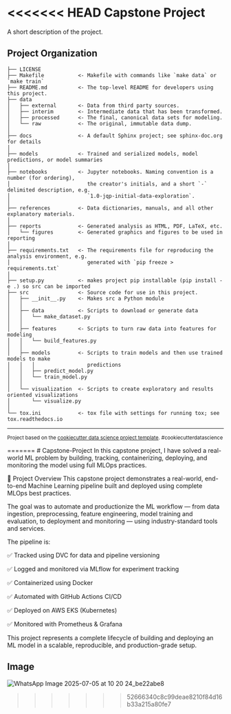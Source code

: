 <<<<<<< HEAD
Capstone Project
==============================

A short description of the project.

Project Organization
------------

    ├── LICENSE
    ├── Makefile           <- Makefile with commands like `make data` or `make train`
    ├── README.md          <- The top-level README for developers using this project.
    ├── data
    │   ├── external       <- Data from third party sources.
    │   ├── interim        <- Intermediate data that has been transformed.
    │   ├── processed      <- The final, canonical data sets for modeling.
    │   └── raw            <- The original, immutable data dump.
    │
    ├── docs               <- A default Sphinx project; see sphinx-doc.org for details
    │
    ├── models             <- Trained and serialized models, model predictions, or model summaries
    │
    ├── notebooks          <- Jupyter notebooks. Naming convention is a number (for ordering),
    │                         the creator's initials, and a short `-` delimited description, e.g.
    │                         `1.0-jqp-initial-data-exploration`.
    │
    ├── references         <- Data dictionaries, manuals, and all other explanatory materials.
    │
    ├── reports            <- Generated analysis as HTML, PDF, LaTeX, etc.
    │   └── figures        <- Generated graphics and figures to be used in reporting
    │
    ├── requirements.txt   <- The requirements file for reproducing the analysis environment, e.g.
    │                         generated with `pip freeze > requirements.txt`
    │
    ├── setup.py           <- makes project pip installable (pip install -e .) so src can be imported
    ├── src                <- Source code for use in this project.
    │   ├── __init__.py    <- Makes src a Python module
    │   │
    │   ├── data           <- Scripts to download or generate data
    │   │   └── make_dataset.py
    │   │
    │   ├── features       <- Scripts to turn raw data into features for modeling
    │   │   └── build_features.py
    │   │
    │   ├── models         <- Scripts to train models and then use trained models to make
    │   │   │                 predictions
    │   │   ├── predict_model.py
    │   │   └── train_model.py
    │   │
    │   └── visualization  <- Scripts to create exploratory and results oriented visualizations
    │       └── visualize.py
    │
    └── tox.ini            <- tox file with settings for running tox; see tox.readthedocs.io


--------

<p><small>Project based on the <a target="_blank" href="https://drivendata.github.io/cookiecutter-data-science/">cookiecutter data science project template</a>. #cookiecutterdatascience</small></p>
=======
# Capstone-Project
In this capstone project, I have solved a real-world ML problem by building, tracking, containerizing, deploying, and monitoring the model using full MLOps practices.

📌 Project Overview
This capstone project demonstrates a real-world, end-to-end Machine Learning pipeline built and deployed using complete MLOps best practices.

The goal was to automate and productionize the ML workflow — from data ingestion, preprocessing, feature engineering, model training and evaluation, to deployment and monitoring — using industry-standard tools and services.

The pipeline is:

✅ Tracked using DVC for data and pipeline versioning

✅ Logged and monitored via MLflow for experiment tracking

✅ Containerized using Docker

✅ Automated with GitHub Actions CI/CD

✅ Deployed on AWS EKS (Kubernetes)

✅ Monitored with Prometheus & Grafana

This project represents a complete lifecycle of building and deploying an ML model in a scalable, reproducible, and production-grade setup.

## Image
![WhatsApp Image 2025-07-05 at 10 20 24_be22abe8](https://github.com/user-attachments/assets/f532cad8-8640-41b0-9578-302cd1348951)


>>>>>>> 52666340c8c99deae8210f84d16b33a215a80fe7
